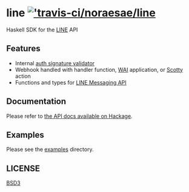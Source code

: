 # line [!['travis-ci/noraesae/line](https://travis-ci.org/noraesae/line.svg?branch=master)](https://travis-ci.org/noraesae/line)

Haskell SDK for the [LINE](https://line.me) API

## Features

* Internal [auth signature validator](https://devdocs.line.me/en/#webhook-authentication)
* Webhook handled with handler function, [WAI](https://hackage.haskell.org/package/wai) application,
  or [Scotty](https://hackage.haskell.org/package/scotty) action
* Functions and types for [LINE Messaging API](https://devdocs.line.me/en/#messaging-api)

## Documentation

Please refer to [the API docs available on Hackage](https://hackage.haskell.org/package/line).

## Examples

Please see the [examples](examples) directory.

## LICENSE

[BSD3](LICENSE)
